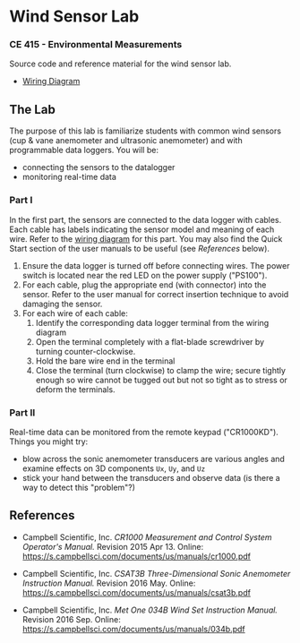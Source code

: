 # Wind Sensor Lab

### CE 415 - Environmental Measurements

Source code and reference material for the wind sensor lab.

* [Wiring Diagram](wiring.md)

## The Lab

The purpose of this lab is familiarize students with common wind sensors 
(cup & vane anemometer and ultrasonic anemometer) and with programmable
data loggers. You will be:

* connecting the sensors to the datalogger
* monitoring real-time data

### Part I

In the first part, the sensors are connected to the data logger with cables.
Each cable has labels indicating the sensor model and meaning of each wire.
Refer to the [wiring diagram](wiring.md) for this part. You may also find the
Quick Start section of the user manuals to be useful (see *References* below).

1. Ensure the data logger is turned off before connecting wires. The power
   switch is located near the red LED on the power supply ("PS100").
2. For each cable, plug the appropriate end (with connector) into the sensor.
   Refer to the user manual for correct insertion technique to avoid damaging
   the sensor.
3. For each wire of each cable:
    1. Identify the corresponding data logger terminal from the wiring diagram
    2. Open the terminal completely with a flat-blade screwdriver by turning 
       counter-clockwise.
    3. Hold the bare wire end in the terminal
    4. Close the terminal (turn clockwise) to clamp the wire; secure tightly 
       enough so wire cannot be tugged out but not so tight as to stress or
       deform the terminals.

### Part II

Real-time data can be monitored from the remote keypad ("CR1000KD"). Things you
might try:

* blow across the sonic anemometer transducers are various angles and examine
  effects on 3D components `Ux`, `Uy`, and `Uz`
* stick your hand between the transducers and observe data (is there a way to
  detect this "problem"?)


## References

* Campbell Scientific, Inc. *CR1000 Measurement and Control System Operator's
  Manual.* Revision 2015 Apr 13. Online:
  <https://s.campbellsci.com/documents/us/manuals/cr1000.pdf>

* Campbell Scientific, Inc. *CSAT3B Three-Dimensional Sonic Anemometer
  Instruction Manual.* Revision 2016 May. Online: 
  <https://s.campbellsci.com/documents/us/manuals/csat3b.pdf>
  
* Campbell Scientific, Inc. *Met One 034B Wind Set Instruction Manual.*
  Revision 2016 Sep. Online:
  <https://s.campbellsci.com/documents/us/manuals/034b.pdf>
